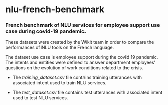 # nlu-french-benchmark

### French benchmark of NLU services for employee support use case during covid-19 pandemic. 

These datasets were created by the Wikit team in order to compare the performances of NLU tools on the French language. 

The dataset use case is employee support during the covid 19 pandemic. The intents and entities were defined to answer department employees' questions on the evolution of work conditions related to the crisis. 

- The _training_dataset.csv_ file contains training utterances with associated intent used to train NLU services. 

- The _test_dataset.csv_ file contains test utterances with associated intent used to test NLU services. 